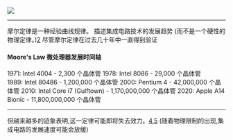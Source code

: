 
![](https://www.investopedia.com/thmb/-UfKmuGHdkXNlWIaPwPI_8N4FUA=/1500x0/filters:no_upscale():max_bytes(150000):strip_icc()/moores-law-4192714-1-5432709ba34c4a86bc7356f5274946ee.jpg)

---

摩尔定律是一种经验曲线规律。
描述集成电路技术的发展趋势 (而不是一个硬性的物理定律。)[2](https://en.wikipedia.org/wiki/Moore%27s_law) 
尽管摩尔定律在过去几十年中一直得到验证
#### Moore's Law 微处理器发展时间轴

1971: Intel 4004 - 2,300 个晶体管
1978: Intel 8086 - 29,000 个晶体管
1989: Intel 80486 - 1,200,000 个晶体管
2000: Pentium 4 - 42,000,000 个晶体管
2010: Intel Core i7 (Gulftown) - 1,170,000,000 个晶体管
2020: Apple A14 Bionic - 11,800,000,000 个晶体管

---
但越来越多的迹象表明,这一定律可能即将失去效力。[4](https://www.technologyreview.com/2016/05/13/245938/moores-law-is-dead-now-what/),[5](https://www.britannica.com/technology/Moores-law)
(随着物理限制的出现,集成电路的发展速度可能会放缓)